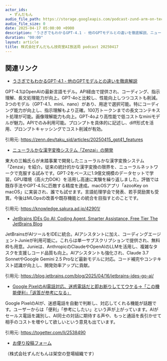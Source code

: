 ```yaml
---
actor_ids:
  - ずんだもん
audio_file_path: https://storage.googleapis.com/podcast-zund-arm-on-tech/audio/株式会社ずんだもん技術室AI放送局_podcast_20250417.mp3
audio_file_size: 0
date: 2025-04-17 05:00:00 +0900
description: 'うさぎでもわかるGPT-4.1 - 他のGPTモデルとの違いを徹底解説、ニューラルかな漢字変換システム「Zenzai」の開発、JetBrains IDEs Go AI: Coding Agent, Smarter Assistance, Free Tier  The JetBrains Blog、Google PixelのAI電話対応、迷惑電話だと即お断りしててウケる→「この機能便利」「返答が参考になる」'
duration: "00:00"
layout: article
title: 株式会社ずんだもん技術室AI放送局 podcast 20250417
---
```


## 関連リンク


- [うさぎでもわかるGPT-4.1 - 他のGPTモデルとの違いを徹底解説](https://zenn.dev/taku_sid/articles/20250415_gpt41_features)  


GPT-4.1はOpenAIの最新言語モデル。API経由で提供され、コーディング、指示理解、長文処理能力が向上。GPT-4oと比較し、性能向上しつつコストも削減。3つのモデル（GPT-4.1、mini、nano）があり、用途で選択可能。特にコーディング能力が向上し、指示理解もより正確。100万トークンまでの長文コンテキスト処理が可能。画像理解能力も向上。GPT-4oより高性能で低コストなminiモデルが魅力。APIでのみ利用可能。プロンプトを具体的に記述し、diff形式を活用、プロンプトキャッシングでコスト削減が有効。


引用元: https://zenn.dev/taku_sid/articles/20250415_gpt41_features


- [ニューラルかな漢字変換システム「Zenzai」の開発](https://knowledge.sakura.ad.jp/42901/)  


東大の三輪氏らが未踏事業で開発したニューラルかな漢字変換システム「Zenzai」を紹介。従来の統計的かな漢字変換の限界を、ニューラルネットワークで克服する試みです。GPT-2をベースに1.9億文規模のデータセットで学習。GPU環境（高火力DOK）を活用し高速に実験を繰り返しました。評価では既存手法やGPT-4.5に匹敵する精度を達成。macOSアプリ「azooKey on macOS」に実装され、誰でも試せます。言語処理学会で発表、若手奨励賞も受賞。今後はMLOpsの改善や既存機能との統合を目指すとのことです。


引用元: https://knowledge.sakura.ad.jp/42901/


- [JetBrains IDEs Go AI: Coding Agent, Smarter Assistance, Free Tier  The JetBrains Blog](https://blog.jetbrains.com/blog/2025/04/16/jetbrains-ides-go-ai/)  


JetBrainsがAIツールをIDEに統合。AIアシスタントに加え、コーディングエージェントJunieが利用可能に。これらは単一サブスクリプションで提供され、無料枠も用意。Junieは、AnthropicのClaudeやOpenAIのLLMを活用し、複雑なタスクを支援しコード品質も向上。AIアシスタントも強化され、Claude 3.7 SonnetやGoogle Gemini 2.5 Proなど最新モデルに対応。コード補完やコンテキスト認識が向上し、開発効率アップに貢献。


引用元: https://blog.jetbrains.com/blog/2025/04/16/jetbrains-ides-go-ai/


- [Google PixelのAI電話対応、迷惑電話だと即お断りしててウケる→「この機能便利」「返答が参考になる」](https://togetter.com/li/2538490)  


Google PixelのAIが、迷惑電話を自動で判断し、対応してくれる機能が話題です。ユーザーからは「便利」「参考にしたい」という声が上がっています。AIがセールス電話を識別し、AI同士の対話に期待する声や、もっと通話を長引かせて相手のコストを増やして欲しいという意見も出ています。


引用元: https://togetter.com/li/2538490



- [お便り投稿フォーム](https://forms.gle/ffg4JTfqdiqK62qf9)

（株式会社ずんだもんは架空の登場組織です）
